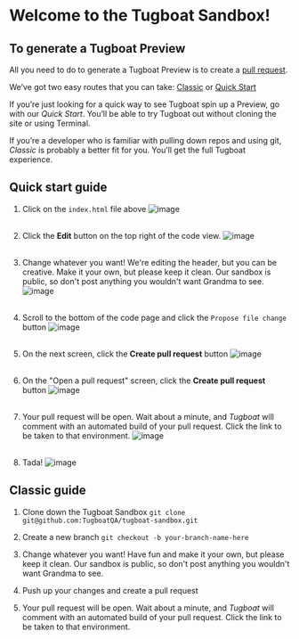 # Welcome to the Tugboat Sandbox!

## To generate a Tugboat Preview

All you need to do to generate a Tugboat Preview is to create a [pull request](https://help.github.com/articles/using-pull-requests/).

We’ve got two easy routes that you can take: [Classic](https://github.com/TugboatQA/tugboat-sandbox/blob/master/readme.md#classic-guide) or [Quick Start](https://github.com/TugboatQA/tugboat-sandbox/blob/master/readme.md#quick-start-guide)

If you’re just looking for a quick way to see Tugboat spin up a Preview, go with our *Quick Start*. You’ll be able to try Tugboat out without cloning the site or using Terminal.

If you’re a developer who is familiar with pulling down repos and using git, *Classic* is probably a better fit for you. You’ll get the full Tugboat experience.

## Quick start guide

1. Click on the `index.html` file above
![image](https://www.evernote.com/shard/s443/sh/a604375f-c2a2-4973-92a2-30759a1c25b9/beec85002b7939d6/res/b62b3544-24ac-477b-8e26-b4028fe37347/skitch.png)
<br><br>

2. Click the **Edit** button on the top right of the code view.
![image](https://www.evernote.com/shard/s443/sh/d6ac42ca-dd92-4338-8efe-c1caa3d08651/584f7b978ec2693a/res/355ddb63-d989-4153-9d2b-f6a8281b4b6a/skitch.png)
<br><br>

3. Change whatever you want! We're editing the header, but you can be creative. Make it your own, but please keep it clean. Our sandbox is public, so don't post anything you wouldn't want Grandma to see.
![image](https://www.evernote.com/shard/s443/sh/e7e4cf4f-ff68-4008-9b11-1f91fd684313/77dc5501b5143b0b/res/fe42f56d-f2bf-4073-b7a9-197efa888dd9/skitch.png)
<br><br>

4. Scroll to the bottom of the code page and click the `Propose file change` button
![image](https://www.evernote.com/shard/s443/sh/484292fb-1a13-4ba3-810c-a2bbdfd1ec30/9cb8fa773bb73ee3/res/51419a26-2202-4a2e-b12a-61dc7e275579/skitch.png)
<br><br>

5. On the next screen, click the **Create pull request** button
![image](https://www.evernote.com/shard/s443/sh/75ad5ecb-b213-4ca5-8ca2-b6b2bf19ff5f/881bfec0f4c46aba/res/e1ae8464-95e2-4c92-b0ee-6d7b7b362315/skitch.png)
<br><br>

6. On the "Open a pull request" screen, click the **Create pull request** button
![image](https://www.evernote.com/shard/s443/sh/89bd5453-5d52-4f8d-b283-af764e691f11/7b53464098a4686a/res/bd0ac8eb-a264-4235-b3cd-f7c17cfc7f2b/skitch.png)
<br><br>

7. Your pull request will be open. Wait about a minute, and *Tugboat* will comment with an automated build of your pull request. Click the link to be taken to that environment.
![image](https://www.evernote.com/shard/s443/sh/81274139-aa5f-43ee-ad50-1608fa145a18/a505f1181661ca44/res/6c143d39-2988-439d-8377-c2c0384ff332/skitch.png)
<br><br>

8. Tada!
![image](https://www.evernote.com/shard/s443/sh/20226f14-cf8f-4e99-8a1b-7d784df2e11e/a7f7947e9c5754cc/res/e623b0e8-6761-48be-90df-b23fc918ec66/skitch.png)


## Classic guide
1. Clone down the Tugboat Sandbox 
`git clone git@github.com:TugboatQA/tugboat-sandbox.git`

2. Create a new branch
`git checkout -b your-branch-name-here`

3. Change whatever you want!
Have fun and make it your own, but please keep it clean. Our sandbox is public, so don't post anything you wouldn't want Grandma to see.

4. Push up your changes and create a pull request

5. Your pull request will be open. Wait about a minute, and *Tugboat* will comment with an automated build of your pull request. Click the link to be taken to that environment.
